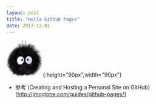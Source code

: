 ```yaml
---
layout: post
title: "Hello Github Pages"
date: 2017-12-01
---
```

![2_b](/image/2_b.jpg){:height="90px",width="90px"}


* 参考 (Creating and Hosting a Personal Site on GitHub)[http://jmcglone.com/guides/github-pages/]
